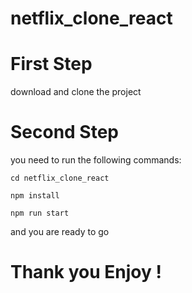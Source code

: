 # netflix_clone_react

# First Step

download and clone the project

# Second Step

you need to run the following commands:

    cd netflix_clone_react

    npm install

    npm run start

and you are ready to go

# Thank you Enjoy !
